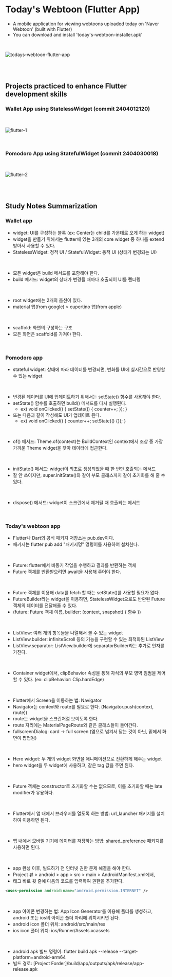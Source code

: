 # Today's Webtoon (Flutter App)

- A mobile application for viewing webtoons uploaded today on 'Naver Webtoon' (built with Flutter)
- You can download and install 'today's-webtoon-installer.apk'

<br>

![todays-webtoon-flutter-app](https://github.com/yeohj0710/todays-webtoon-flutter-app/assets/93759367/115c9d9e-5bb1-4a1c-bdfa-c6b30bf50f2f)

<br>
<br>

## Projects practiced to enhance Flutter development skills

### Wallet App using StatelessWidget (commit 2404012120)

<br>

![flutter-1](https://github.com/yeohj0710/todays-webtoon-flutter-app/assets/93759367/e1a291a9-e96e-4abf-ba9d-4861710eee76)

<br>

### Pomodoro App using StatefulWidget (commit 2404030018)

<br>

![flutter-2](https://github.com/yeohj0710/todays-webtoon-flutter-app/assets/93759367/6d0026b8-971f-4716-9127-4cc8f628d739)

<br>
<br>

## Study Notes Summarization

### Wallet app

- widget: UI를 구성하는 블록 (ex: Center는 child를 가운데로 오게 하는 widget)
- widget을 만들기 위해서는 flutter에 있는 3개의 core widget 중 하나를 extend 받아서 사용할 수 있다.
- StatelessWidget: 정적 UI / StatefulWidget: 동적 UI (상태가 변경되는 UI)

<br>

- 모든 widget은 build 메서드를 포함해야 한다.
- build 메서드: widget의 상태가 변경될 때마다 호출되어 UI를 렌더링

<br>

- root widget에는 2개의 옵션이 있다.
- material 앱(from google) > cupertino 앱(from apple)

<br>

- scaffold: 화면의 구성하는 구조
- 모든 화면은 scaffold를 가져야 한다.

<br>

### Pomodoro app

- stateful widget: 상태에 따라 데이터를 변경되면, 변화를 UI에 실시간으로 반영할 수 있는 widget

<br>

- 변경된 데이터를 UI에 업데이트하기 위해서는 setState() 함수를 사용해야 한다.
- setState() 함수를 호출하면 build() 메서드를 다시 실행된다.
  - ex) void onClicked() { setState(() { counter++; }); }
- 또는 다음과 같이 작성해도 UI가 업데이트 된다.
  - ex) void onClicked() { counter++; setState(() {}); }

<br>

- of() 메서드: Theme.of(context)는 BuildContext인 context에서 조상 중 가장 가까운 Theme widget을 찾아 데이터에 접근한다.

<br>

- initState() 메서드: widget이 최초로 생성되었을 때 한 번만 호출되는 메서드
- 잘 안 쓰이지만, super.initState()와 같이 부모 클래스까지 같이 초기화를 해 줄 수 있다.

<br>

- dispose() 메서드: widget이 스크린에서 제거될 때 호출되는 메서드

<br>

### Today's webtoon app

- Flutter나 Dart의 공식 패키지 저장소는 pub.dev이다.
- 패키지는 flutter pub add "패키지명" 명령어를 사용하여 설치한다.

<br>

- Future: flutter에서 비동기 작업을 수행하고 결과를 반환하는 객체
- Future 객체를 반환받으려면 await을 사용해 주어야 한다.

<br>

- Future 객체를 이용해 data를 fetch 할 때는 setState()를 사용할 필요가 없다.
- FutureBuilder라는 widget을 이용하면, StatelessWidget으로도 반환된 Future 객체의 데이터를 전달해줄 수 있다.
- (future: Future 객체 이름, builder: (context, snapshot) { 함수 })

<br>

- ListView: 여러 개의 항목들을 나열해서 볼 수 있는 widget
- ListView.builder: infiniteScroll 등의 기능을 구현할 수 있는 최적화된 ListView
- ListView.separator: ListView.builder에 separatorBuilder라는 추가로 인자를 가진다.

<br>

- Container widget에서, clipBehavior 속성을 통해 자식의 부모 영역 침범을 제어할 수 있다. (ex: clipBehavior: Clip.hardEdge) 

<br>

- Flutter에서 Screen을 이동하는 법: Navigator
- Navigator는 context와 route를 필요로 한다. (Navigator.push(context, route))
- route는 widget을 스크린처럼 보이도록 한다. 
- route 자리에는 MaterialPageRoute와 같은 클래스들이 들어간다.
- fullscreenDialog: card → full screen (옆으로 넘겨서 닫는 것이 아닌, 밑에서 화면이 팝업됨)

<br>

- Hero widget: 두 개의 widget 화면을 애니메이션으로 전환하게 해주는 widget
- hero widget을 두 widget에 사용하고, 같은 tag 값을 주면 된다.

<br>

- Future 객체는 constructor로 초기화할 수는 없으므로, 이를 초기화할 때는 late modifier가 유용하다.

<br>

- Flutter에서 앱 내에서 브라우저를 열도록 하는 방법: url_launcher 패키지를 설치하여 이용하면 된다.

<br>

- 앱 내에서 모바일 기기에 데이터를 저장하는 방법: shared_preference 패키지를 사용하면 된다.

<br>

- app 완성 이후, 빌드하기 전 인터넷 권한 문제 해결을 해야 한다.
- Project 뷰 > android > app > src > main > AndroidManifest.xml에서,
- <application> 태그 바로 윗 줄에 다음의 코드를 입력하여 권한을 추가한다.
```xml
<uses-permission android:name="android.permission.INTERNET" />
```

<br>

- app 아이콘 변경하는 법: App Icon Generator를 이용해 폴더를 생성하고, android 또는 ios의 아이콘 폴더 자리에 위치시키면 된다.
- android icon 폴더 위치: android/src/main/res
- ios icon 폴더 위치: ios/Runner/Assets.xcassets

<br>

- android apk 빌드 명령어: flutter build apk --release --target-platform=android-arm64
- 빌드 경로: [Project Forder]/build/app/outputs/apk/release/app-release.apk

<br>
<br>

